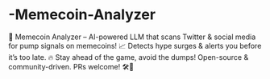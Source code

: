 # -Memecoin-Analyzer
🚀 Memecoin Analyzer – AI-powered LLM that scans Twitter &amp; social media for pump signals on memecoins! 📈 Detects hype surges &amp; alerts you before it’s too late. 🔥 Stay ahead of the game, avoid the dumps! Open-source &amp; community-driven. PRs welcome! 🛠️🐸
